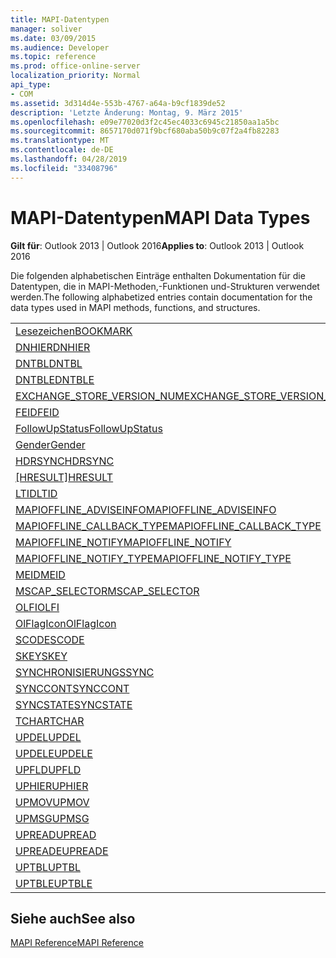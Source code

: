 ```yaml
---
title: MAPI-Datentypen
manager: soliver
ms.date: 03/09/2015
ms.audience: Developer
ms.topic: reference
ms.prod: office-online-server
localization_priority: Normal
api_type:
- COM
ms.assetid: 3d314d4e-553b-4767-a64a-b9cf1839de52
description: 'Letzte Änderung: Montag, 9. März 2015'
ms.openlocfilehash: e09e77020d3f2c45ec4033c6945c21850aa1a5bc
ms.sourcegitcommit: 8657170d071f9bcf680aba50b9c07f2a4fb82283
ms.translationtype: MT
ms.contentlocale: de-DE
ms.lasthandoff: 04/28/2019
ms.locfileid: "33408796"
---
```

# <a name="mapi-data-types"></a><span data-ttu-id="29456-103">MAPI-Datentypen</span><span class="sxs-lookup"><span data-stu-id="29456-103">MAPI Data Types</span></span>

  
  
<span data-ttu-id="29456-104">**Gilt für**: Outlook 2013 | Outlook 2016</span><span class="sxs-lookup"><span data-stu-id="29456-104">**Applies to**: Outlook 2013 | Outlook 2016</span></span> 
  
<span data-ttu-id="29456-105">Die folgenden alphabetischen Einträge enthalten Dokumentation für die Datentypen, die in MAPI-Methoden,-Funktionen und-Strukturen verwendet werden.</span><span class="sxs-lookup"><span data-stu-id="29456-105">The following alphabetized entries contain documentation for the data types used in MAPI methods, functions, and structures.</span></span> 
  
||
|:-----|
|[<span data-ttu-id="29456-106">Lesezeichen</span><span class="sxs-lookup"><span data-stu-id="29456-106">BOOKMARK</span></span>](bookmark.md) <br/> |
|[<span data-ttu-id="29456-107">DNHIER</span><span class="sxs-lookup"><span data-stu-id="29456-107">DNHIER</span></span>](dnhier.md) <br/> |
|[<span data-ttu-id="29456-108">DNTBL</span><span class="sxs-lookup"><span data-stu-id="29456-108">DNTBL</span></span>](dntbl.md) <br/> |
|[<span data-ttu-id="29456-109">DNTBLE</span><span class="sxs-lookup"><span data-stu-id="29456-109">DNTBLE</span></span>](dntble.md) <br/> |
|[<span data-ttu-id="29456-110">EXCHANGE_STORE_VERSION_NUM</span><span class="sxs-lookup"><span data-stu-id="29456-110">EXCHANGE_STORE_VERSION_NUM</span></span>](exchange_store_version_num.md) <br/> |
|[<span data-ttu-id="29456-111">FEID</span><span class="sxs-lookup"><span data-stu-id="29456-111">FEID</span></span>](feid.md) <br/> |
|[<span data-ttu-id="29456-112">FollowUpStatus</span><span class="sxs-lookup"><span data-stu-id="29456-112">FollowUpStatus</span></span>](followupstatus.md) <br/> |
|[<span data-ttu-id="29456-113">Gender</span><span class="sxs-lookup"><span data-stu-id="29456-113">Gender</span></span>](gender.md) <br/> |
|[<span data-ttu-id="29456-114">HDRSYNC</span><span class="sxs-lookup"><span data-stu-id="29456-114">HDRSYNC</span></span>](hdrsync.md) <br/> |
|<span data-ttu-id="29456-115">[[HRESULT]](hresult.md)</span><span class="sxs-lookup"><span data-stu-id="29456-115">[HRESULT](hresult.md)</span></span> <br/> |
|[<span data-ttu-id="29456-116">LTID</span><span class="sxs-lookup"><span data-stu-id="29456-116">LTID</span></span>](ltid.md) <br/> |
|[<span data-ttu-id="29456-117">MAPIOFFLINE_ADVISEINFO</span><span class="sxs-lookup"><span data-stu-id="29456-117">MAPIOFFLINE_ADVISEINFO</span></span>](mapioffline_adviseinfo.md) <br/> |
|[<span data-ttu-id="29456-118">MAPIOFFLINE_CALLBACK_TYPE</span><span class="sxs-lookup"><span data-stu-id="29456-118">MAPIOFFLINE_CALLBACK_TYPE</span></span>](mapioffline_callback_type.md) <br/> |
|[<span data-ttu-id="29456-119">MAPIOFFLINE_NOTIFY</span><span class="sxs-lookup"><span data-stu-id="29456-119">MAPIOFFLINE_NOTIFY</span></span>](mapioffline_notify.md) <br/> |
|[<span data-ttu-id="29456-120">MAPIOFFLINE_NOTIFY_TYPE</span><span class="sxs-lookup"><span data-stu-id="29456-120">MAPIOFFLINE_NOTIFY_TYPE</span></span>](mapioffline_notify_type.md) <br/> |
|[<span data-ttu-id="29456-121">MEID</span><span class="sxs-lookup"><span data-stu-id="29456-121">MEID</span></span>](meid.md) <br/> |
|[<span data-ttu-id="29456-122">MSCAP_SELECTOR</span><span class="sxs-lookup"><span data-stu-id="29456-122">MSCAP_SELECTOR</span></span>](mscap_selector.md) <br/> |
|[<span data-ttu-id="29456-123">OLFI</span><span class="sxs-lookup"><span data-stu-id="29456-123">OLFI</span></span>](olfi.md) <br/> |
|[<span data-ttu-id="29456-124">OlFlagIcon</span><span class="sxs-lookup"><span data-stu-id="29456-124">OlFlagIcon</span></span>](olflagicon.md) <br/> |
|[<span data-ttu-id="29456-125">SCODE</span><span class="sxs-lookup"><span data-stu-id="29456-125">SCODE</span></span>](scode.md) <br/> |
|[<span data-ttu-id="29456-126">SKEY</span><span class="sxs-lookup"><span data-stu-id="29456-126">SKEY</span></span>](skey.md) <br/> |
|[<span data-ttu-id="29456-127">SYNCHRONISIERUNGS</span><span class="sxs-lookup"><span data-stu-id="29456-127">SYNC</span></span>](sync.md) <br/> |
|[<span data-ttu-id="29456-128">SYNCCONT</span><span class="sxs-lookup"><span data-stu-id="29456-128">SYNCCONT</span></span>](synccont.md) <br/> |
|[<span data-ttu-id="29456-129">SYNCSTATE</span><span class="sxs-lookup"><span data-stu-id="29456-129">SYNCSTATE</span></span>](syncstate.md) <br/> |
|[<span data-ttu-id="29456-130">TCHAR</span><span class="sxs-lookup"><span data-stu-id="29456-130">TCHAR</span></span>](tchar.md) <br/> |
|[<span data-ttu-id="29456-131">UPDEL</span><span class="sxs-lookup"><span data-stu-id="29456-131">UPDEL</span></span>](updel.md) <br/> |
|[<span data-ttu-id="29456-132">UPDELE</span><span class="sxs-lookup"><span data-stu-id="29456-132">UPDELE</span></span>](updele.md) <br/> |
|[<span data-ttu-id="29456-133">UPFLD</span><span class="sxs-lookup"><span data-stu-id="29456-133">UPFLD</span></span>](upfld.md) <br/> |
|[<span data-ttu-id="29456-134">UPHIER</span><span class="sxs-lookup"><span data-stu-id="29456-134">UPHIER</span></span>](uphier.md) <br/> |
|[<span data-ttu-id="29456-135">UPMOV</span><span class="sxs-lookup"><span data-stu-id="29456-135">UPMOV</span></span>](upmov.md) <br/> |
|[<span data-ttu-id="29456-136">UPMSG</span><span class="sxs-lookup"><span data-stu-id="29456-136">UPMSG</span></span>](upmsg.md) <br/> |
|[<span data-ttu-id="29456-137">UPREAD</span><span class="sxs-lookup"><span data-stu-id="29456-137">UPREAD</span></span>](upread.md) <br/> |
|[<span data-ttu-id="29456-138">UPREADE</span><span class="sxs-lookup"><span data-stu-id="29456-138">UPREADE</span></span>](upreade.md) <br/> |
|[<span data-ttu-id="29456-139">UPTBL</span><span class="sxs-lookup"><span data-stu-id="29456-139">UPTBL</span></span>](uptbl.md) <br/> |
|[<span data-ttu-id="29456-140">UPTBLE</span><span class="sxs-lookup"><span data-stu-id="29456-140">UPTBLE</span></span>](uptble.md) <br/> |
   
## <a name="see-also"></a><span data-ttu-id="29456-141">Siehe auch</span><span class="sxs-lookup"><span data-stu-id="29456-141">See also</span></span>



[<span data-ttu-id="29456-142">MAPI Reference</span><span class="sxs-lookup"><span data-stu-id="29456-142">MAPI Reference</span></span>](mapi-reference.md)

